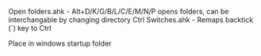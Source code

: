 Open folders.ahk - Alt+D/K/G/B/L/C/E/M/N/P opens folders, can be interchangable by changing directory
Ctrl Switches.ahk - Remaps backtick (`) key to Ctrl

Place in windows startup folder
